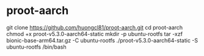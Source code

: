 # proot-aarch

git clone https://github.com/huongcl81/proot-aarch.git
cd proot-aarch
chmod +x proot-v5.3.0-aarch64-static
mkdir -p ubuntu-rootfs
tar -xzf bionic-base-arm64.tar.gz -C ubuntu-rootfs
./proot-v5.3.0-aarch64-static -S ubuntu-rootfs /bin/bash
